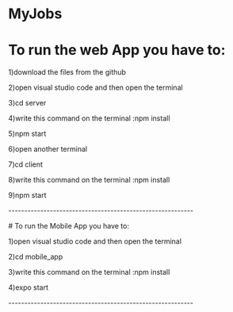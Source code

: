 # MyJobs

# To run the web App you have to:
<p></p>
1)download the files from the github
<p></p>
2)open visual studio code and then open the terminal
<p></p>
3)cd server
<p></p>
4)write this command on the terminal :npm install
<p></p>
5)npm start
<p></p>
6)open another terminal 
<p></p>
7)cd client
<p></p>
8)write this command on the terminal :npm install
<p></p>
9)npm start
<p></p>
----------------------------------------------------------
<p></p>
# To run the Mobile App you have to:
<p></p>
1)open visual studio code and then open the terminal
<p></p>
2)cd mobile_app
<p></p>
3)write this command on the terminal :npm install
<p></p>
4)expo start
<p></p>
----------------------------------------------------------